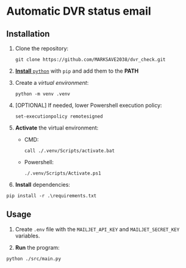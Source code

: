 # Automatic DVR status email

## Installation

1. Clone the repository:
    ```shell
    git clone https://github.com/MARKSAVE2038/dvr_check.git
    ```
1. [**Install** `python`](https://www.freecodecamp.org/italian/news/come-installare-python-su-windows/) with `pip` and add them to the **PATH**

1. Create a *virtual environment*:
    ```shell
    python -m venv .venv
    ```

1. [OPTIONAL] If needed, lower Powershell execution policy:
    ```shell
    set-executionpolicy remotesigned
    ```

1. **Activate** the virtual environment:
    - CMD:
        ```shell
        call ./.venv/Scripts/activate.bat
        ```
    - Powershell:
        ```shell
        ./.venv/Scripts/Activate.ps1
        ```

1. **Install** dependencies:
```shell
pip install -r .\requirements.txt
```

## Usage

1. Create `.env` file with the `MAILJET_API_KEY` and `MAILJET_SECRET_KEY` variables.

2. **Run** the program:
```shell
python ./src/main.py
```
